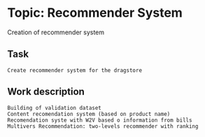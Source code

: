 # Topic: Recommender System

Creation of recommender system 

## Task
	Create recommender system for the dragstore

## Work description
	Building of validation dataset
	Content recomendation system (based on product name)
	Recomendation syste with W2V based o information from bills
	Multivers Recommendation: two-levels recommender with ranking
	